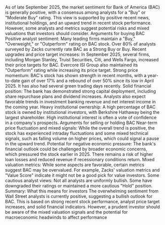 As of late September 2025, the market sentiment for Bank of America (BAC) is generally positive, with a consensus among analysts for a "Buy" or "Moderate Buy" rating. This view is supported by positive recent news, institutional holdings, and an upward trend in recent stock performance. However, some analysts and metrics suggest potential risks and mixed valuations that investors should consider.
Arguments for buying BAC
Positive analyst sentiment: Many leading firms maintain a "Buy," "Overweight," or "Outperform" rating on BAC stock. Over 80% of analysts surveyed by Zacks currently rate BAC as a Strong Buy or Buy.
Recent upgrades and price target increases: In September 2025, several firms, including Morgan Stanley, Truist Securities, Citi, and Wells Fargo, increased their price targets for BAC. Evercore ISI Group also maintained its "Outperform" rating while increasing its price target.
Strong price momentum: BAC's stock has shown strength in recent months, with a year-to-date gain of over 17% and a rebound of over 50% since its low in April 2025. It has also had several green trading days recently.
Solid financial position: The bank has demonstrated strong capital deployment, including share repurchase plans and dividend increases. Analysts also expect favorable trends in investment banking revenue and net interest income in the coming year.
Heavy institutional ownership: A high percentage of BAC stock is owned by institutional investors, with Berkshire Hathaway being the largest shareholder. High institutional interest is often a vote of confidence in a company's prospects.
Arguments for selling or holding BAC
Near-term price fluctuation and mixed signals: While the overall trend is positive, the stock has experienced intraday fluctuations and some mixed technical signals, such as falling volume on higher prices, which could signal a pause in the upward trend.
Potential for negative economic pressure: The bank's financial outlook could be challenged by broader economic concerns, which pressured the stock earlier in 2025. There remains a risk of higher loan losses and reduced revenue if recessionary conditions return.
Mixed valuation metrics: While some aspects are favorable, certain metrics suggest BAC may be overvalued. For example, Zacks' valuation metrics and "Value Score" indicate it might not be a good pick for value investors.
Some cautious analyst views: Not all analysts are uniformly bullish. Some have downgraded their ratings or maintained a more cautious "Hold" position.
Summary: What this means for investors
The overwhelming sentiment from Wall Street analysts is currently positive, suggesting a bullish outlook for BAC. This is based on strong recent stock performance, analyst price target increases, and solid financial indicators. However, a prudent investor should be aware of the mixed valuation signals and the potential for macroeconomic headwinds to affect performance